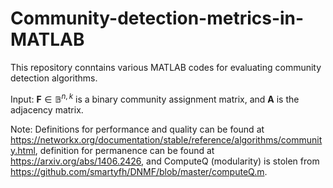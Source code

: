 # Community-detection-metrics-in-MATLAB
This repository conntains various MATLAB codes for evaluating community detection algorithms.

Input: $\mathbf{F}\in\mathbb{B}^{n,k}$ is a binary community assignment matrix, and $\mathbf{A}$ is the adjacency matrix.

Note: Definitions for performance and quality can be found at https://networkx.org/documentation/stable/reference/algorithms/community.html, definition for permanence can be found at https://arxiv.org/abs/1406.2426, and ComputeQ (modularity) is stolen from https://github.com/smartyfh/DNMF/blob/master/computeQ.m.
